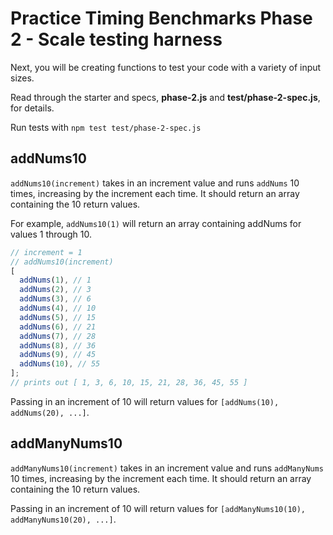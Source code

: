 # Practice Timing Benchmarks Phase 2 - Scale testing harness

Next, you will be creating functions to test your code with a variety of
input sizes.

Read through the starter and specs, **phase-2.js** and **test/phase-2-spec.js**,
for details.

Run tests with `npm test test/phase-2-spec.js`

## addNums10

`addNums10(increment)` takes in an increment value and runs `addNums` 10
times, increasing by the increment each time. It should return an array
containing the 10 return values.

For example, `addNums10(1)` will return an array containing addNums for values
1 through 10.

```js
// increment = 1
// addNums10(increment)
[
  addNums(1), // 1
  addNums(2), // 3
  addNums(3), // 6
  addNums(4), // 10
  addNums(5), // 15
  addNums(6), // 21
  addNums(7), // 28
  addNums(8), // 36
  addNums(9), // 45
  addNums(10), // 55
];
// prints out [ 1, 3, 6, 10, 15, 21, 28, 36, 45, 55 ]
```

Passing in an increment of 10 will return values for `[addNums(10), addNums(20), ...]`.

## addManyNums10

`addManyNums10(increment)` takes in an increment value and runs `addManyNums`
10 times, increasing by the increment each time. It should return an array
containing the 10 return values.

Passing in an increment of 10 will return values for `[addManyNums10(10), addManyNums10(20), ...]`.
